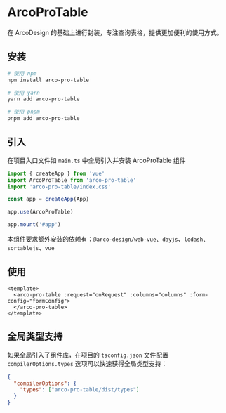 # ArcoProTable

在 ArcoDesign 的基础上进行封装，专注查询表格，提供更加便利的使用方式。

## 安装

```bash
# 使用 npm
npm install arco-pro-table

# 使用 yarn
yarn add arco-pro-table

# 使用 pnpm
pnpm add arco-pro-table
```

## 引入

在项目入口文件如 `main.ts` 中全局引入并安装 ArcoProTable 组件

```ts
import { createApp } from 'vue'
import ArcoProTable from 'arco-pro-table'
import 'arco-pro-table/index.css'

const app = createApp(App)

app.use(ArcoProTable)

app.mount('#app')
```

本组件要求额外安装的依赖有：`@arco-design/web-vue`、`dayjs`、`lodash`、`sortablejs`、`vue`

## 使用

```vue
<template>
  <arco-pro-table :request="onRequest" :columns="columns" :form-config="formConfig">
  </arco-pro-table>
</template>
```

## 全局类型支持

如果全局引入了组件库，在项目的 `tsconfig.json` 文件配置 `compilerOptions.types` 选项可以快速获得全局类型支持：

```json
{
  "compilerOptions": {
    "types": ["arco-pro-table/dist/types"]
  }
}
```
